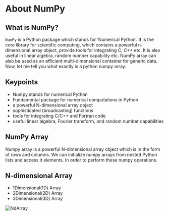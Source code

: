 # About NumPy

## What is NumPy?

`NumPy` is a Python package which stands for ‘Numerical Python’. It is the core library for scientific computing, which contains a powerful n-dimensional array object, provide tools for integrating C, C++ etc. It is also useful in linear algebra, random number capability etc. NumPy array can also be used as an efficient multi-dimensional container for generic data. Now, let me tell you what exactly is a python numpy array.

## Keypoints
- Numpy stands for numerical Python
- Fundamental package for numerical computations in Python
- a powerful N-dimensional array object
- sophisticated (broadcasting) functions
- tools for integrating C/C++ and Fortran code
- useful linear algebra, Fourier transform, and random number capabilities

## NumPy Array
Numpy array is a powerful N-dimensional array object which is in the form of rows and columns. We can initialize numpy arrays from nested Python lists and access it elements. In order to perform these numpy operations.

## N-dimensional Array
- 1Dimensional(1D) Array
- 2Dimensional(2D) Array
- 3Dimensional(3D) Array


![NdArray](../img/arrays.png)
